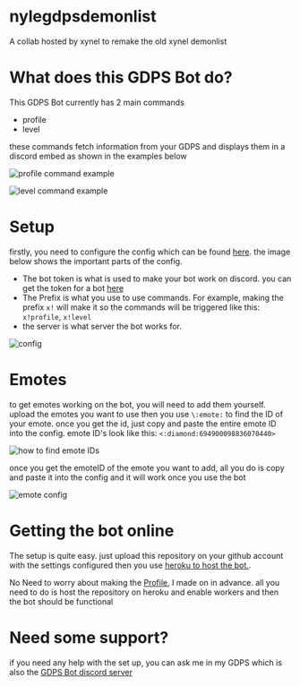 # nylegdpsdemonlist

A collab hosted by xynel to remake the old xynel demonlist

# What does this GDPS Bot do?
This GDPS Bot currently has 2 main commands

  - profile
  - level
  
  these commands fetch information from your GDPS and displays them in a discord embed as shown in the examples below

![profile command example](https://cdn.discordapp.com/attachments/755460924000829460/757642519264755732/1.png)

![level command example](https://cdn.discordapp.com/attachments/755460924000829460/757642612864843867/2.png)

# Setup
firstly, you need to configure the config which can be found [here](https://github.com/Wyliemaster/GDPS-Bot/blob/master/botsettings.json). the image below shows the important parts of the config.

- The bot token is what is used to make your bot work on discord. you can get the token for a bot [here](https://discord.com/developers/applications)
- The Prefix is what you use to use commands. For example, making the prefix ``x!`` will make it so the commands will be triggered like this: ``x!profile``, ``x!level``
- the server is what server the bot works for.

![config](https://cdn.discordapp.com/attachments/707934709178695701/757328595285704774/unknown.png)

# Emotes

to get emotes working on the bot, you will need to add them yourself. upload the emotes you want to use then you use ``\:emote:`` to find the ID of your emote. once you get the id, just copy and paste the entire emote ID into the config. emote ID's look like this: ``<:diamond:694900098836070440>``

![how to find emote IDs](https://cdn.discordapp.com/attachments/707934709178695701/757331811675144292/unknown.png)

once you get the emoteID of the emote you want to add, all you do is copy and paste it into the config and it will work once you use the bot

![emote config](https://cdn.discordapp.com/attachments/707934709178695701/757332054600843394/unknown.png)


# Getting the bot online

The setup is quite easy. just upload this repository on your github account with the settings configured then you use [heroku to host the bot.](https://www.youtube.com/watch?v=8qIsRzV0Hpg). 

No Need to worry about making the [Profile](https://github.com/Wyliemaster/GDPS-Bot/blob/master/Procfile), I made on in advance. all you need to do is host the repository on heroku and enable workers and then the bot should be functional

# Need some support?

if you need any help with the set up, you can ask me in my GDPS which is also the [GDPS Bot discord server](https://discord.gg/r5KW2bR)
